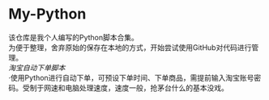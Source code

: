 # My-Python
该仓库是我个人编写的Python脚本合集。  
为便于整理，舍弃原始的保存在本地的方式，开始尝试使用GitHub对代码进行管理。  
*淘宝自动下单脚本*  
·使用Python进行自动下单，可预设下单时间、下单商品，需提前输入淘宝账号密码。受制于网速和电脑处理速度，速度一般，抢茅台什么的基本没戏。
